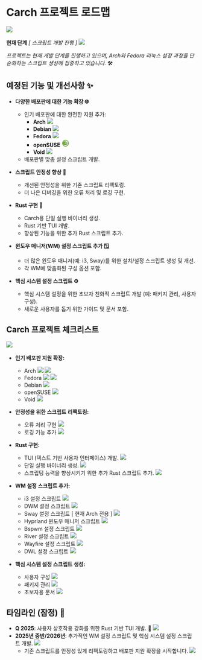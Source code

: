 # Carch 프로젝트 로드맵 
<img src="https://img.icons8.com/?size=80&id=CBfO8TrnezXC&format=png" width="50" />

**현재 단계** *[ 스크립트 개발 진행 ]* <img src="https://cdn-icons-png.flaticon.com/128/4315/4315445.png" width="20" /> 

*프로젝트는 현재 개발 단계를 진행하고 있으며, Arch와 Fedora 리눅스 설정 과정을 단순화하는 스크립트 생성에 집중하고 있습니다.* 🛠️

## 예정된 기능 및 개선사항 ✨

- **다양한 배포판에 대한 기능 확장 🌐**
   - 인기 배포판에 대한 완전한 지원 추가:
     - **Arch** <img src="https://img.icons8.com/?size=48&id=uIXgLv5iSlLJ&format=png" width="20" />
     - **Debian** <img src="https://img.icons8.com/?size=48&id=17838&format=png" width="20" /> 
     - **Fedora** <img src="https://img.icons8.com/?size=48&id=ZbBhBW0N2q3D&format=png" width="20" />
     - **openSUSE** <img src="https://raw.githubusercontent.com/harilvfs/assets/refs/heads/main/suse/opensuse.png" width="20" /> 
     - **Void** <img src="https://upload.wikimedia.org/wikipedia/commons/thumb/0/02/Void_Linux_logo.svg/256px-Void_Linux_logo.svg.png" width="20" /> 
   - 배포판별 맞춤 설정 스크립트 개발.

- **스크립트 안정성 향상 🔧**
   - 개선된 안정성을 위한 기존 스크립트 리팩토링.
   - 더 나은 디버깅을 위한 오류 처리 및 로깅 구현.

- **Rust 구현 🦀**
  - Carch용 단일 실행 바이너리 생성. 
  - Rust 기반 TUI 개발. 
  - 향상된 기능을 위한 추가 Rust 스크립트 추가. 

- **윈도우 매니저(WM) 설정 스크립트 추가 🪟**
   - 더 많은 윈도우 매니저(예: i3, Sway)를 위한 설치/설정 스크립트 생성 및 개선.
   - 각 WM에 맞춤화된 구성 옵션 포함.

- **핵심 시스템 설정 스크립트 ⚙️**
   - 핵심 시스템 설정을 위한 초보자 친화적 스크립트 개발 (예: 패키지 관리, 사용자 구성).
   - 새로운 사용자를 돕기 위한 가이드 및 문서 포함.

## Carch 프로젝트 체크리스트 
<img src="https://cdn-icons-png.flaticon.com/128/8090/8090840.png" width="30" />

- **인기 배포판 지원 확장:**

  - Arch <img src="https://img.icons8.com/?size=48&id=uIXgLv5iSlLJ&format=png" width="20" /> <img src="https://cdn-icons-png.flaticon.com/128/190/190411.png" width="20" /> 
  - Fedora <img src="https://img.icons8.com/?size=48&id=ZbBhBW0N2q3D&format=png" width="20" /> <img src="https://cdn-icons-png.flaticon.com/128/190/190411.png" width="20" />
  - Debian <img src="https://cdn-icons-png.flaticon.com/128/190/190406.png" width="20" /> 
  - openSUSE <img src="https://cdn-icons-png.flaticon.com/128/190/190406.png" width="20" />
  - Void <img src="https://cdn-icons-png.flaticon.com/128/190/190406.png" width="20" />

- **안정성을 위한 스크립트 리팩토링:**

  - 오류 처리 구현 <img src="https://cdn-icons-png.flaticon.com/128/190/190411.png" width="20" /> 
  - 로깅 기능 추가 <img src="https://cdn-icons-png.flaticon.com/128/190/190411.png" width="20" />

- **Rust 구현:**

  - TUI (텍스트 기반 사용자 인터페이스) 개발. <img src="https://cdn-icons-png.flaticon.com/128/190/190411.png" width="20" /> 
  - 단일 실행 바이너리 생성. <img src="https://cdn-icons-png.flaticon.com/128/190/190411.png" width="20" /> 
  - 스크립팅 능력을 향상시키기 위한 추가 Rust 스크립트 추가. <img src="https://cdn-icons-png.flaticon.com/128/190/190406.png" width="20" />

- **WM 설정 스크립트 추가:**

  - i3 설정 스크립트 <img src="https://cdn-icons-png.flaticon.com/128/190/190411.png" width="20" />
  - DWM 설정 스크립트 <img src="https://cdn-icons-png.flaticon.com/128/190/190411.png" width="20" />
  - Sway 설정 스크립트 [ 현재 Arch 전용 ] <img src="https://cdn-icons-png.flaticon.com/128/190/190411.png" width="20" />
  - Hyprland 윈도우 매니저 스크립트 <img src="https://cdn-icons-png.flaticon.com/128/190/190411.png" width="20" /> 
  - Bspwm 설정 스크립트 <img src="https://cdn-icons-png.flaticon.com/128/190/190406.png" width="20" />
  - River 설정 스크립트 <img src="https://cdn-icons-png.flaticon.com/128/190/190406.png" width="20" />
  - Wayfire 설정 스크립트 <img src="https://cdn-icons-png.flaticon.com/128/190/190406.png" width="20" />
  - DWL 설정 스크립트 <img src="https://cdn-icons-png.flaticon.com/128/190/190406.png" width="20" />

- **핵심 시스템 설정 스크립트 생성:**
  
  - 사용자 구성 <img src="https://cdn-icons-png.flaticon.com/128/190/190411.png" width="20" />
  - 패키지 관리 <img src="https://cdn-icons-png.flaticon.com/128/190/190411.png" width="20" />
  - 초보자용 문서 <img src="https://cdn-icons-png.flaticon.com/128/190/190411.png" width="20" />

## 타임라인 (잠정) 📅

- **Q 2025**: 사용자 상호작용 강화를 위한 Rust 기반 TUI 개발. 🦀 <img src="https://cdn-icons-png.flaticon.com/128/190/190411.png" width="20" />
- **2025년 중반/2026년**: 추가적인 WM 설정 스크립트 및 핵심 시스템 설정 스크립트 개발. <img src="https://cdn-icons-png.flaticon.com/128/190/190406.png" width="20" />
  - 기존 스크립트를 안정성 있게 리팩토링하고 배포판 지원 확장을 시작합니다. <img src="https://cdn-icons-png.flaticon.com/128/190/190406.png" width="20" />